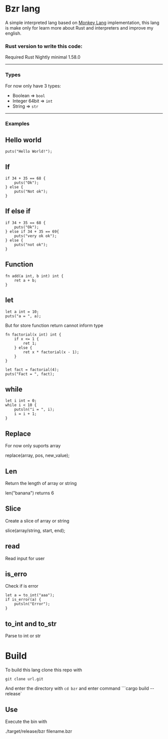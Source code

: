 # Bzr lang

A simple interpreted lang based on [Monkey Lang](https://monkeylang.org/) implementation, this lang is make only for learn more about Rust and interpreters and improve my english.

### Rust version to write this code:

Required Rust Nightly minimal 1.58.0

<hr>

### Types

For now only have 3 types:

- Boolean => `bool`
- Integer 64bit => `int`
- String => `str`

<hr>

### Examples

## Hello world

```bzr
puts("Hello World!");
```

## If

```bzr
if 34 + 35 == 68 {
    puts("Ok");
} else {
    puts("Not ok");
}
```

## If else if

```bzr
if 34 + 35 == 68 {
    puts("Ok");
} else if 34 + 35 == 69{
    puts("very ok ok");
} else {
    puts("not ok");
}
```

## Function

```bzr
fn add(a int, b int) int {
    ret a + b;
}
```

## let

```bzr
let a int = 10;
puts("a = ", a);
```

But for store function return cannot inform type

```bzr
fn factorial(x int) int {
    if x <= 1 {
        ret 1;
    } else {
        ret x * factorial(x - 1);
    }
}

let fact = factorial(4);
puts("Fact = ", fact);
```

## while

```bzr
let i int = 0;
while i < 10 {
    putsln("i = ", i);
    i = i + 1;
}
```

## Replace

For now only suports array

replace(array, pos, new_value);

## Len

Return the length of array or string

len("banana") returns 6

## Slice

Create a slice of array or string

slice(array/string, start, end);

## read

Read input for user

## is_erro

Check if is error

```bzr
let a = to_int("aaa");
if is_error(a) {
    putsln("Error");
}
```

## to_int and to_str

Parse to int or str


# Build

To build this lang clone this repo with

```git clone url.git``` 

And enter the directory with `cd bzr` and enter command ```cargo build --release`

## Use

Execute the bin with

./target/release/bzr filename.bzr